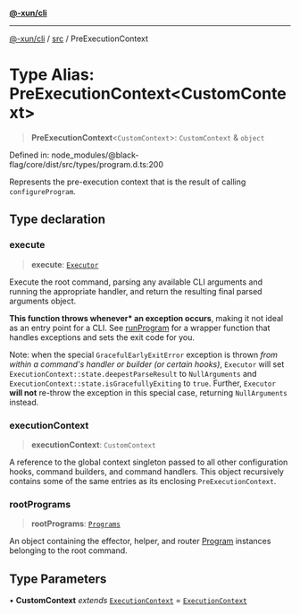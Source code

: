 [**@-xun/cli**](../../README.md)

***

[@-xun/cli](../../README.md) / [src](../README.md) / PreExecutionContext

# Type Alias: PreExecutionContext\<CustomContext\>

> **PreExecutionContext**\<`CustomContext`\>: `CustomContext` & `object`

Defined in: node\_modules/@black-flag/core/dist/src/types/program.d.ts:200

Represents the pre-execution context that is the result of calling
`configureProgram`.

## Type declaration

### execute

> **execute**: [`Executor`](Executor.md)

Execute the root command, parsing any available CLI arguments and running
the appropriate handler, and return the resulting final parsed arguments
object.

**This function throws whenever\* an exception occurs**, making it not
ideal as an entry point for a CLI. See [runProgram](../functions/runProgram.md) for a wrapper
function that handles exceptions and sets the exit code for you.

Note: when the special `GracefulEarlyExitError` exception is thrown _from
within a command's handler or builder (or certain hooks)_, `Executor` will
set `ExecutionContext::state.deepestParseResult` to `NullArguments` and
`ExecutionContext::state.isGracefullyExiting` to `true`. Further,
`Executor` **will not** re-throw the exception in this special case,
returning `NullArguments` instead.

### executionContext

> **executionContext**: `CustomContext`

A reference to the global context singleton passed to all other
configuration hooks, command builders, and command handlers. This object
recursively contains some of the same entries as its enclosing
`PreExecutionContext`.

### rootPrograms

> **rootPrograms**: [`Programs`](Programs.md)

An object containing the effector, helper, and router [Program](Program.md)
instances belonging to the root command.

## Type Parameters

• **CustomContext** *extends* [`ExecutionContext`](ExecutionContext.md) = [`ExecutionContext`](ExecutionContext.md)
